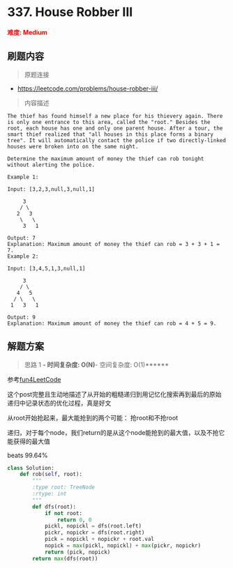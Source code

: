 # 337. House Robber III

**<font color=red>难度: Medium</font>**

## 刷题内容

> 原题连接

* https://leetcode.com/problems/house-robber-iii/

> 内容描述

```
The thief has found himself a new place for his thievery again. There is only one entrance to this area, called the "root." Besides the root, each house has one and only one parent house. After a tour, the smart thief realized that "all houses in this place forms a binary tree". It will automatically contact the police if two directly-linked houses were broken into on the same night.

Determine the maximum amount of money the thief can rob tonight without alerting the police.

Example 1:

Input: [3,2,3,null,3,null,1]

     3
    / \
   2   3
    \   \ 
     3   1

Output: 7 
Explanation: Maximum amount of money the thief can rob = 3 + 3 + 1 = 7.
Example 2:

Input: [3,4,5,1,3,null,1]

     3
    / \
   4   5
  / \   \ 
 1   3   1

Output: 9
Explanation: Maximum amount of money the thief can rob = 4 + 5 = 9.
```

## 解题方案

> 思路 1
******- 时间复杂度: O(N)******- 空间复杂度: O(1)******

参考[fun4LeetCode](https://leetcode.com/problems/house-robber-iii/discuss/79330/Step-by-step-tackling-of-the-problem)

这个post完整且生动地描述了从开始的粗糙递归到用记忆化搜索再到最后的原始递归中记录状态的优化过程，真是好文

从root开始抢起来，最大能抢到的两个可能： 抢root和不抢root

递归，对于每个node，我们return的是从这个node能抢到的最大值，以及不抢它能获得的最大值

beats 99.64%

```python
class Solution:
    def rob(self, root):
        """
        :type root: TreeNode
        :rtype: int
        """
        def dfs(root):
            if not root: 
                return 0, 0
            pickl, nopickl = dfs(root.left)
            pickr, nopickr = dfs(root.right)
            pick = nopickl + nopickr + root.val
            nopick = max(pickl, nopickl) + max(pickr, nopickr)
            return (pick, nopick)
        return max(dfs(root))
```




